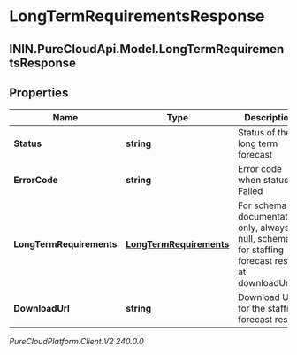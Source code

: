 # LongTermRequirementsResponse

## ININ.PureCloudApi.Model.LongTermRequirementsResponse

## Properties

|Name | Type | Description | Notes|
|------------ | ------------- | ------------- | -------------|
| **Status** | **string** | Status of the long term forecast | |
| **ErrorCode** | **string** | Error code when status is Failed | [optional] |
| **LongTermRequirements** | [**LongTermRequirements**](LongTermRequirements) | For schema documentation only, always null, schema for staffing forecast result at downloadUrl | [optional] |
| **DownloadUrl** | **string** | Download URL for the staffing forecast result | [optional] |



_PureCloudPlatform.Client.V2 240.0.0_
